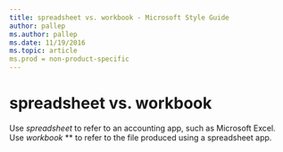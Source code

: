 ```yaml
---
title: spreadsheet vs. workbook - Microsoft Style Guide
author: pallep
ms.author: pallep
ms.date: 11/19/2016
ms.topic: article
ms.prod = non-product-specific
---
```


# spreadsheet vs. workbook

Use *spreadsheet* to refer to an accounting app, such as Microsoft Excel. Use *workbook* ** to refer to the file produced using a spreadsheet app.
